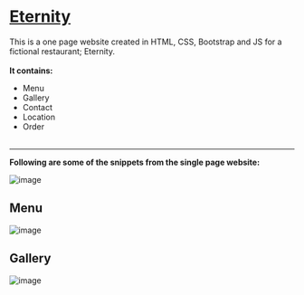 # [Eternity](https://kritydangol.github.io/Eternity/)

This is a one page website created in HTML, CSS, Bootstrap and JS for a fictional restaurant; Eternity.</br></br>
**It contains:**
- Menu
- Gallery
- Contact
- Location
- Order
</br></br>
- - -
**Following are some of the snippets from the single page website:**

![image](https://user-images.githubusercontent.com/87032982/194764189-8b0e2874-5463-4cd0-ae20-f6404c5d11b0.png)

## Menu
![image](https://user-images.githubusercontent.com/87032982/194764840-a400d99d-845a-499b-8d95-7ead0ff193c1.png)

## Gallery
![image](https://user-images.githubusercontent.com/87032982/194764954-dc6d1fce-30b1-44d8-9df6-a3d677ec7c46.png)
